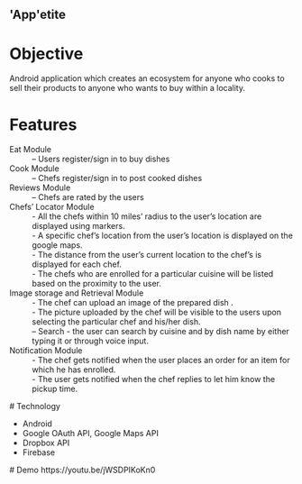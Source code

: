 ## 'App'etite

# Objective
Android application which creates an ecosystem for anyone who cooks to sell their products to anyone who wants to buy within a locality.
# Features
<dl>
<dt>Eat Module</dt>
<dd>– Users register/sign in to buy dishes</dd>
<dt>Cook Module</dt>
<dd>– Chefs register/sign in to post cooked dishes</dd>
<dt>Reviews Module</dt> 
<dd>– Chefs are rated by the users<dd>
<dt>Chefs’ Locator Module</dt>

<dd>	- All the chefs within 10 miles’ radius to the user’s location are displayed using markers.</dd>
<dd>		- A specific chef’s location from the user’s location is displayed on the google maps.</dd>
<dd>	- The distance from the user’s current location to the chef’s is displayed for each chef.</dd>
<dd>	- The chefs who are enrolled for a particular cuisine will be listed based on the proximity to the user.</dd>
Image storage and Retrieval Module
<dd>	- The chef can upload an image of the prepared dish .</dd>
<dd>- The picture uploaded by the chef will be visible to the users upon selecting the particular chef and his/her dish.</dd>
<dd>– Search - the user can search by cuisine and by dish name by either typing it or through voice input.</dd> 
<dt>Notification Module</dt>
<dd>	- The chef gets notified when the user places an order for an item for which he has enrolled.</dd> 
<dd>	- The user gets notified when the chef replies to let him know the pickup time.</dd>
</dl>
# Technology
<ul>
<li>Android</li>
<li>Google OAuth API, Google Maps API</li>
<li>Dropbox API</li>
<li>Firebase</li>
</ul>
# Demo
https://youtu.be/jWSDPIKoKn0		
